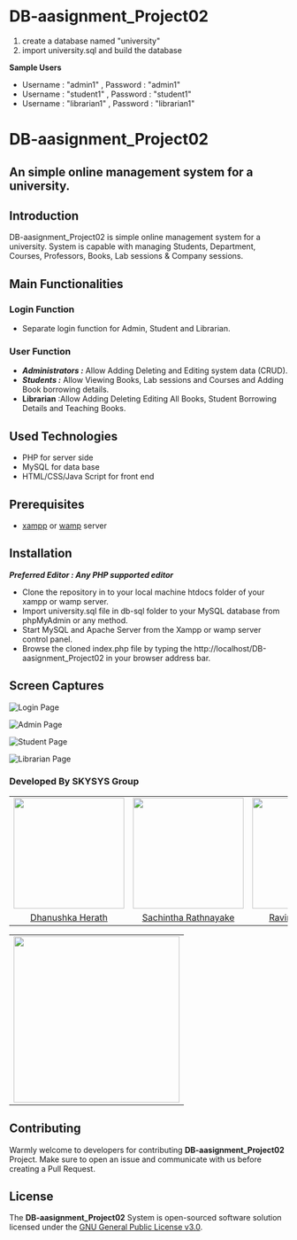 # DB-aasignment_Project02

1. create a database named "university"
2. import university.sql and build the database

**Sample Users**
- Username : "admin1" , Password : "admin1"
- Username : "student1" , Password : "student1"
- Username : "librarian1" , Password : "librarian1"

# DB-aasignment_Project02
## An simple online management system for a university.

## Introduction

DB-aasignment_Project02 is simple online management system for a university. System is capable with managing Students, Department, Courses, Professors, Books, Lab sessions & Company sessions.

## Main Functionalities 
### Login Function
- Separate login function for Admin, Student and Librarian.

### User Function
- ***Administrators 	:*** Allow Adding Deleting and Editing system data (CRUD).
- ***Students		:*** Allow Viewing Books, Lab sessions and Courses and Adding Book borrowing details.
- **Librarian** :Allow Adding Deleting Editing All Books, Student Borrowing Details and Teaching Books.

## Used Technologies
- PHP for server side
- MySQL for data base
- HTML/CSS/Java Script for front end

## Prerequisites
- [xampp](https://www.apachefriends.org/download.html) or [wamp](http://www.wampserver.com/en/) server

## Installation
***Preferred Editor : Any PHP supported editor***
 - Clone the repository in to your local machine htdocs folder of your xampp or wamp server.
 - Import university.sql file in db-sql folder to your MySQL database from phpMyAdmin or any method.
 - Start MySQL and Apache Server from the Xampp or wamp server control panel.
- Browse the cloned index.php file by typing the http://localhost/DB-aasignment_Project02 in your browser address bar.
	
## Screen Captures
![Login Page](https://github.com/SKYSYSLK/DB-aasignment_Project02/blob/master/readme_assests/login.png)

![Admin Page](https://github.com/SKYSYSLK/DB-aasignment_Project02/blob/master/readme_assests/admin.png)

![Student Page](https://github.com/SKYSYSLK/DB-aasignment_Project02/blob/master/readme_assests/stud.png)

![Librarian Page](https://github.com/SKYSYSLK/DB-aasignment_Project02/blob/master/readme_assests/lib.png)

### Developed By SKYSYS Group
<table>
<tr>
<td align="center"><img src="https://avatars0.githubusercontent.com/u/12469768?s=400&v=4" width=200></td>
<td align="center"><img src="https://avatars1.githubusercontent.com/u/29378743?s=460&v=4" width=200></td>
<td align="center"><img src="https://avatars1.githubusercontent.com/u/25032998?s=400&v=4" width=200></td>
<td align="center"><img src="https://avatars1.githubusercontent.com/u/25387297?s=400&v=4" width=200></td>
<td align="center"><img src="https://avatars1.githubusercontent.com/u/13849811?s=400&v=4" width=200></td>
</tr>
<tr>
<td align="center"><a href="https://github.com/Danushka96">Dhanushka Herath </a></td>
<td align="center"><a href="https://github.com/Sacheerc">Sachintha Rathnayake</a></td>
<td align="center"><a href="https://github.com/RavinduSachintha">Ravindu Sachintha</a></td>
<td align="center"><a href="https://github.com/AsithaIndrajith">Asitha Indrajith</a></td>
<td align="center"><a href="https://github.com/ShehanKule">Shehan Kulathilake</a></td>
</tr>
</table>

<table align="center">
<td align="center">
<img src="https://raw.githubusercontent.com/SKYSYSLK/PartyPros/master/partypros_readme_assets/logo-01.png" width=300>
</tr>
</table>

## Contributing
Warmly welcome to developers for contributing **DB-aasignment_Project02** Project. Make sure to open an issue and communicate with us before 
creating a Pull Request.


## License

The **DB-aasignment_Project02** System is open-sourced software solution licensed under the [GNU General Public License v3.0](./LICENSE).


